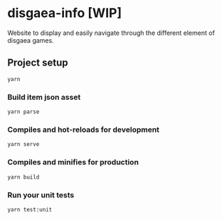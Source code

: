 # disgaea-info [WIP]

Website to display and easily navigate through the different element of disgaea games.

## Project setup
```
yarn
```

### Build item json asset
```
yarn parse
```

### Compiles and hot-reloads for development
```
yarn serve
```

### Compiles and minifies for production
```
yarn build
```

### Run your unit tests
```
yarn test:unit
```
